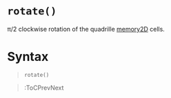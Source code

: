 # `rotate()`

π/2 clockwise rotation of the quadrille [memory2D](/docs/props#memory2d) cells.

# Syntax

> `rotate()`

> :ToCPrevNext